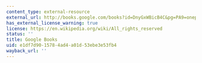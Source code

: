 ```yaml
---
content_type: external-resource
external_url: http://books.google.com/books?id=DnyGxWBicB4C&pg=PA9=onepage
has_external_license_warning: true
license: https://en.wikipedia.org/wiki/All_rights_reserved
status: ''
title: Google Books
uid: e1df7d90-1578-4ad4-a01d-53ebe3e53fb4
wayback_url: ''
---
```

